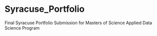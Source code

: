 # Syracuse_Portfolio
Final Syracuse Portfolio Submission for Masters of Science Applied Data Science Program
